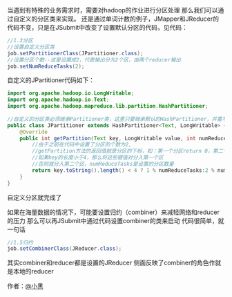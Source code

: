 当遇到有特殊的业务需求时，需要对hadoop的作业进行分区处理
那么我们可以通过自定义的分区类来实现。
还是通过单词计数的例子，JMapper和JReducer的代码不变，只是在JSubmit中改变了设置默认分区的代码，见代码：

```java
//1.3分区  
//设置自定义分区类  
job.setPartitionerClass(JPartitioner.class);  
//设置分区个数--这里设置成2，代表输出分为2个区，由两个reducer输出  
job.setNumReduceTasks(2);
```

自定义的JPartitioner代码如下：

```java
import org.apache.hadoop.io.LongWritable;  
import org.apache.hadoop.io.Text;  
import org.apache.hadoop.mapreduce.lib.partition.HashPartitioner;  
  
//自定义的分区类必须继承Partitioner类，这里只要继承默认的HashPartitioner，并重写getPartition方法即可  
public class JPartitioner extends HashPartitioner<Text, LongWritable> {  
    @Override  
    public int getPartition(Text key, LongWritable value, int numReduceTasks) {  
        //由于之前在代码中设置了分区的个数为2,  
        //getPartition方法的返回值就是分区的下标，如：第一个分区return 0，第二个return 1  
        //如果key的长度小于4，那么将这些键值对分入第一个区  
        //否则就分入第二个区，numReduceTasks是设置的分区数量  
        return key.toString().length() < 4 ? 1 % numReduceTasks:2 % numReduceTasks;  
    }  
}
```

自定义分区就完成了

如果在海量数据的情况下，可能要设置归约（combiner）来减轻网络和reducer的压力
那么可以再JSubmit中通过代码设置combiner的类来启动
代码很简单，就一句话

```java
//1.5归约  
job.setCombinerClass(JReducer.class);
```

其实combiner和reducer都是设置的JReducer
侧面反映了combiner的角色作就是本地的reducer

作者：[@小黑](http://www.xiaohei.info)